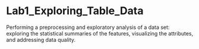 # Lab1_Exploring_Table_Data
Performing a preprocessing and exploratory analysis of a data set: exploring the statistical summaries of the features, visualizing the attributes, and addressing data quality. 
